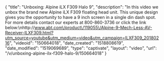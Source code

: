 {
    "title": "Unboxing: Alpine iLX F309 Halo 9",
    "description": "In this video we unbox the brand new Alpine iLX F309 floating head unit.  This unique design gives you the opportunity to have a 9 inch screen in a single din dash spot.  For more details contact our experts at 800-860-3736 or click the link below:\nhttp:\/\/www.abt.com\/product\/119055\/Alpine-9-Mech-Less-AV-Receiver-ILXF309.html?utm_source=youtube&utm_medium=video&utm_campaign=ILXF309_20180216",
    "videoid": "150664018",
    "date_created": "1518808619",
    "date_modified": "1519069689",
    "type": "captivate",
    "layout": "video",
    "url": "\/v\/unboxing-alpine-ilx-f309-halo-9\/150664018"
}